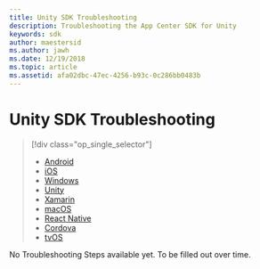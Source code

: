 ```yaml
---
title: Unity SDK Troubleshooting
description: Troubleshooting the App Center SDK for Unity
keywords: sdk
author: maestersid
ms.author: jawh
ms.date: 12/19/2018
ms.topic: article
ms.assetid: afa02dbc-47ec-4256-b93c-0c286bb0483b
---
```


# Unity SDK Troubleshooting

> [!div class="op_single_selector"]
> * [Android](android.md)
> * [iOS](ios.md)
> * [Windows](uwp.md)
> * [Unity](unity.md)
> * [Xamarin](xamarin.md)
> * [macOS](macos.md)
> * [React Native](react-native.md)
> * [Cordova](cordova.md)
> * [tvOS](tvOS.md)

No Troubleshooting Steps available yet. To be filled out over time.